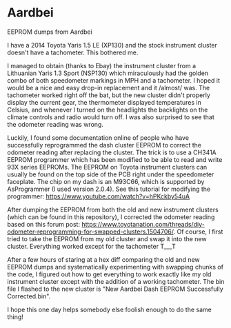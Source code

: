 # Aardbei
EEPROM dumps from Aardbei

I have a 2014 Toyota Yaris 1.5 LE (XP130) and the stock instrument cluster doesn't have a tachometer.
This bothered me.

I managed to obtain (thanks to Ebay) the instrument cluster from a Lithuanian Yaris 1.3 Sport (NSP130) which miraculously had the golden combo of both speedometer markings in MPH and a tachometer.
I hoped it would be a nice and easy drop-in replacement and it /almost/ was. The tachometer worked right off the bat, but the new cluster didn't properly display the current gear, the thermometer displayed temperatures in Celsius, and whenever I turned on the headlights the backlights on the climate controls and radio would turn off. I was also surprised to see that the odometer reading was wrong.

Luckily, I found some documentation online of people who have successfully reprogrammed the dash cluster EEPROM to correct the odometer reading after replacing the cluster.
The trick is to use a CH341A EEPROM programmer which has been modified to be able to read and write 93X series EEPROMs. The EEPROM on Toyota instrument clusters can usually be found on the top side of the PCB right under the speedometer faceplate. The chip on my dash is an M93C66, which is supported by AsProgrammer (I used version 2.0.4).
See this tutorial for modifying the programmer: https://www.youtube.com/watch?v=hPKckby54uA

After dumping the EEPROM from both the old and new instrument clusters (which can be found in this repository), I corrected the odometer reading based on this forum post: https://www.toyotanation.com/threads/diy-odometer-reprogramming-for-swapped-clusters.1504706/. Of course, I first tried to take the EEPROM from my old cluster and swap it into the new cluster. Everything worked except for the tachometer T___T

After a few hours of staring at a hex diff comparing the old and new EEPROM dumps and systematically experimenting with swapping chunks of the code, I figured out how to get everything to work exactly like my old instrument cluster except with the addition of a working tachometer. The bin file I flashed to the new cluster is "New Aardbei Dash EEPROM Successfully Corrected.bin".

I hope this one day helps somebody else foolish enough to do the same thing!
